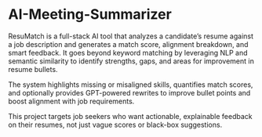 # AI-Meeting-Summarizer
ResuMatch is a full-stack AI tool that analyzes a candidate’s resume against a job description and generates a match score, alignment breakdown, and smart feedback. It goes beyond keyword matching by leveraging NLP and semantic similarity to identify strengths, gaps, and areas for improvement in resume bullets.

The system highlights missing or misaligned skills, quantifies match scores, and optionally provides GPT-powered rewrites to improve bullet points and boost alignment with job requirements.

This project targets job seekers who want actionable, explainable feedback on their resumes, not just vague scores or black-box suggestions.

